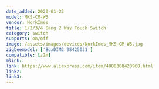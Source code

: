 ```yaml
---
date_added: 2020-01-22
model: MKS-CM-W5
vendor: NorkImes
title: 1/2/3/4 Gang 2 Way Touch Switch
category: switch
supports: on/off
image: /assets/images/devices/NorkImes_MKS-CM-W5.jpg
zigbeemodel: ['BoxDIM2 98425031']
compatible: [z2m]
mlink: 
link: https://www.aliexpress.com/item/4000308423960.html
link2: 
link3: 
---
```

